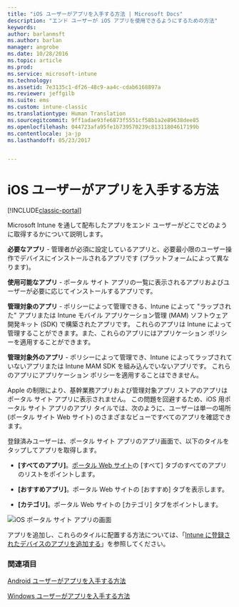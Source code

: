 ```yaml
---
title: "iOS ユーザーがアプリを入手する方法 | Microsoft Docs"
description: "エンド ユーザーが iOS アプリを使用できるようにするための方法"
keywords: 
author: barlanmsft
ms.author: barlan
manager: angrobe
ms.date: 10/28/2016
ms.topic: article
ms.prod: 
ms.service: microsoft-intune
ms.technology: 
ms.assetid: 7e3135c1-df26-48c9-aa4c-cdab6168897a
ms.reviewer: jeffgilb
ms.suite: ems
ms.custom: intune-classic
ms.translationtype: Human Translation
ms.sourcegitcommit: 9ff1adae93fe6873f5551cf58b1a2e89638dee85
ms.openlocfilehash: 044723afa95fe1b739570239c81311804617199b
ms.contentlocale: ja-jp
ms.lasthandoff: 05/23/2017


---
```



# <a name="how-your-ios-users-get-their-apps"></a>iOS ユーザーがアプリを入手する方法

[!INCLUDE[classic-portal](../includes/classic-portal.md)]

Microsoft Intune を通して配布したアプリをエンド ユーザーがどこでどのように取得するかについて説明します。

**必要なアプリ** - 管理者が必須に設定しているアプリと、必要最小限のユーザー操作でデバイスにインストールされるアプリです (プラットフォームによって異なります)。

**使用可能なアプリ** - ポータル サイト アプリの一覧に表示されるアプリおよびユーザーが必要に応じてインストールするアプリです。

**管理対象のアプリ** - ポリシーによって管理できる、Intune によって "ラップされた" アプリまたは Intune モバイル アプリケーション管理 (MAM) ソフトウェア開発キット (SDK) で構築されたアプリです。 これらのアプリは Intune によって管理することができます。また、これらのアプリにはアプリケーション ポリシーを適用することができます。

**管理対象外のアプリ** - ポリシーによって管理でき、Intune によってラップされていないアプリまたは Intune MAM SDK を組み込んでいないアプリです。 これらのアプリにアプリケーション ポリシーを適用することはできません。

Apple の制限により、基幹業務アプリおよび管理対象アプリ ストアのアプリはポータル サイト アプリに表示されません。 この問題を回避するため、iOS 用ポータル サイト アプリのアプリ タイルでは、次のように、ユーザーは単一の場所 (ポータル サイト Web サイト) のさまざまなビューですべてのアプリを確認できます。

登録済みユーザーは、ポータル サイト アプリのアプリ画面で、以下のタイルをタップしてアプリを取得します。

- **[すべてのアプリ]**。[ポータル Web サイト](https://portal.manage.microsoft.com)の [すべて] タブのすべてのアプリのリストをポイントします。

- **[おすすめアプリ]**。ポータル Web サイトの [おすすめ] タブを表示します。

- **[カテゴリ]**。ポータル Web サイトの [カテゴリ] タブをポイントします。


![iOS ポータル サイト アプリの画面](./media/ios-cp-app-main-apps-screen.png)

アプリを追加し、これらのタイルに配置する方法については、「[Intune に登録されたデバイスのアプリを追加する](/intune-classic/deploy-use/add-apps-for-mobile-devices-in-microsoft-intune.md)」を参照してください。

### <a name="see-also"></a>関連項目
[Android ユーザーがアプリを入手する方法](how-your-android-users-get-their-apps.md)

[Windows ユーザーがアプリを入手する方法](how-your-windows-users-get-their-apps.md)

